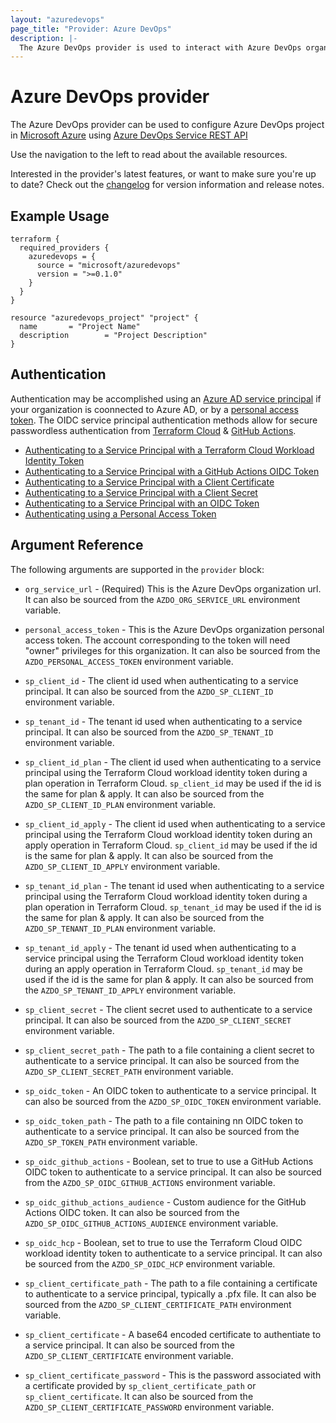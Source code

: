 ```yaml
---
layout: "azuredevops"
page_title: "Provider: Azure DevOps"
description: |-
  The Azure DevOps provider is used to interact with Azure DevOps organization resources.
---
```


# Azure DevOps provider

The Azure DevOps provider can be used to configure Azure DevOps project in [Microsoft Azure](https://azure.microsoft.com/en-us/) using [Azure DevOps Service REST API](https://docs.microsoft.com/en-us/rest/api/azure/devops/?view=azure-devops-rest-6.0)

Use the navigation to the left to read about the available resources.

Interested in the provider's latest features, or want to make sure you're up to date? Check out the [changelog](https://github.com/microsoft/terraform-provider-azuredevops/blob/master/CHANGELOG.md) for version information and release notes.

## Example Usage

```hcl
terraform {
  required_providers {
    azuredevops = {
      source = "microsoft/azuredevops"
      version = ">=0.1.0"
    }
  }
}

resource "azuredevops_project" "project" {
  name       = "Project Name"
  description        = "Project Description"
}
```

## Authentication

Authentication may be accomplished using an [Azure AD service principal](https://learn.microsoft.com/en-us/azure/devops/integrate/get-started/authentication/service-principal-managed-identity) if your organization is coonnected to Azure AD,
or by a [personal access token](https://learn.microsoft.com/en-us/azure/devops/organizations/accounts/use-personal-access-tokens-to-authenticate).
The OIDC service principal authentication methods allow for secure passwordless authentication from [Terraform Cloud](https://developer.hashicorp.com/terraform/cloud-docs/workspaces/dynamic-provider-credentials) & [GitHub Actions](https://docs.github.com/en/actions/deployment/security-hardening-your-deployments/about-security-hardening-with-openid-connect).

* [Authenticating to a Service Principal with a Terraform Cloud Workload Identity Token](guides/authenticating_service_principal_using_hcp_token.html)
* [Authenticating to a Service Principal with a GitHub Actions OIDC Token](guides/authenticating_service_principal_using_github_oidc.html)
* [Authenticating to a Service Principal with a Client Certificate](guides/authenticating_service_principal_using_a_client_certificate.html)
* [Authenticating to a Service Principal with a Client Secret](guides/authenticating_service_principal_using_a_client_secret.html)
* [Authenticating to a Service Principal with an OIDC Token](guides/authenticating_service_principal_using_an_oidc_token.html)
* [Authenticating using a Personal Access Token](guides/authenticating_using_the_personal_access_token.html)

## Argument Reference

The following arguments are supported in the `provider` block:

- `org_service_url` - (Required) This is the Azure DevOps organization url. It can also be
  sourced from the `AZDO_ORG_SERVICE_URL` environment variable.

- `personal_access_token` - This is the Azure DevOps organization personal access
  token. The account corresponding to the token will need "owner" privileges for this
  organization. It can also be sourced from the `AZDO_PERSONAL_ACCESS_TOKEN` environment variable.

- `sp_client_id` - The client id used when authenticating to a service principal. It
can also be sourced from the `AZDO_SP_CLIENT_ID` environment variable.

- `sp_tenant_id` - The tenant id used when authenticating to a service principal.
It can also be sourced from the `AZDO_SP_TENANT_ID` environment variable.

- `sp_client_id_plan` - The client id used when authenticating to a service principal using the Terraform
Cloud workload identity token during a plan operation in Terraform Cloud. `sp_client_id` may be used if
the id is the same for plan & apply.
It can also be sourced from the `AZDO_SP_CLIENT_ID_PLAN` environment variable.

- `sp_client_id_apply` - The client id used when authenticating to a service principal using the Terraform
Cloud workload identity token during an apply operation in Terraform Cloud. `sp_client_id` may be used if
the id is the same for plan & apply.
It can also be sourced from the `AZDO_SP_CLIENT_ID_APPLY` environment variable.

- `sp_tenant_id_plan` - The tenant id used when authenticating to a service principal using the Terraform
Cloud workload identity token during a plan operation in Terraform Cloud. `sp_tenant_id` may be used if
the id is the same for plan & apply.
It can also be sourced from the `AZDO_SP_TENANT_ID_PLAN` environment variable.

- `sp_tenant_id_apply` - The tenant id used when authenticating to a service principal using the Terraform
Cloud workload identity token during an apply operation in Terraform Cloud. `sp_tenant_id` may be used if
the id is the same for plan & apply.
It can also be sourced from the `AZDO_SP_TENANT_ID_APPLY` environment variable.

- `sp_client_secret` - The client secret used to authenticate to a service principal.
It can also be sourced from the `AZDO_SP_CLIENT_SECRET` environment variable.

- `sp_client_secret_path` - The path to a file containing a client secret to authenticate to a service principal.
It can also be sourced from the `AZDO_SP_CLIENT_SECRET_PATH` environment variable.

- `sp_oidc_token` - An OIDC token to authenticate to a service principal.
It can also be sourced from the `AZDO_SP_OIDC_TOKEN` environment variable.

- `sp_oidc_token_path` - The path to a file containing nn OIDC token to authenticate to a service principal.
It can also be sourced from the `AZDO_SP_TOKEN_PATH` environment variable.

- `sp_oidc_github_actions` - Boolean, set to true to use a GitHub Actions OIDC token to authenticate to a service principal.
It can also be sourced from the `AZDO_SP_OIDC_GITHUB_ACTIONS` environment variable.

- `sp_oidc_github_actions_audience` - Custom audience for the GitHub Actions OIDC token.
It can also be sourced from the `AZDO_SP_OIDC_GITHUB_ACTIONS_AUDIENCE` environment variable.

- `sp_oidc_hcp` - Boolean, set to true to use the Terraform Cloud OIDC workload identity token to authenticate to a service principal.
It can also be sourced from the `AZDO_SP_OIDC_HCP` environment variable.

- `sp_client_certificate_path` - The path to a file containing a certificate to authenticate to a service
principal, typically a .pfx file.
It can also be sourced from the `AZDO_SP_CLIENT_CERTIFICATE_PATH` environment variable.

- `sp_client_certificate` - A base64 encoded certificate to authentiate to a service principal.
It can also be sourced from the `AZDO_SP_CLIENT_CERTIFICATE` environment variable.

- `sp_client_certificate_password` - This is the password associated with a certificate provided
by `sp_client_certificate_path` or `sp_client_certificate`. It can also be sourced
from the `AZDO_SP_CLIENT_CERTIFICATE_PASSWORD` environment variable.

